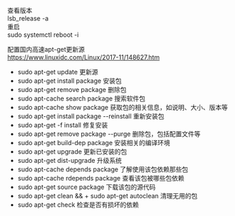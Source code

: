 
查看版本  
lsb_release -a  
重启  
sudo systemctl reboot -i  

配置国内高速apt-get更新源  
https://www.linuxidc.com/Linux/2017-11/148627.htm  

+ sudo apt-get update  更新源
+ sudo apt-get install package 安装包
+ sudo apt-get remove package 删除包
+ sudo apt-cache search package 搜索软件包
+ sudo apt-cache show package  获取包的相关信息，如说明、大小、版本等
+ sudo apt-get install package --reinstall  重新安装包
+ sudo apt-get -f install  修复安装
+ sudo apt-get remove package --purge 删除包，包括配置文件等
+ sudo apt-get build-dep package 安装相关的编译环境
+ sudo apt-get upgrade 更新已安装的包
+ sudo apt-get dist-upgrade 升级系统
+ sudo apt-cache depends package 了解使用该包依赖那些包
+ sudo apt-cache rdepends package 查看该包被哪些包依赖
+ sudo apt-get source package  下载该包的源代码
+ sudo apt-get clean && + sudo apt-get autoclean 清理无用的包
+ sudo apt-get check 检查是否有损坏的依赖
